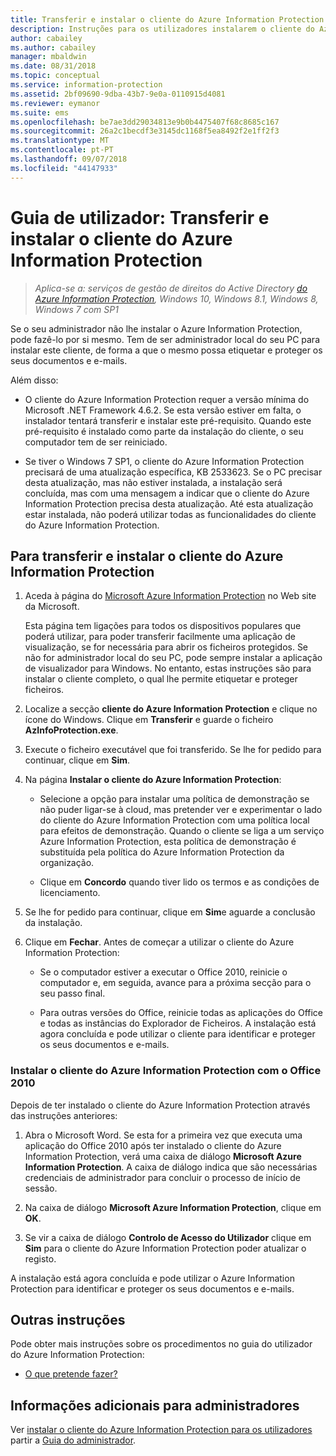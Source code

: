 ```yaml
---
title: Transferir e instalar o cliente do Azure Information Protection
description: Instruções para os utilizadores instalarem o cliente do Azure Information Protection para Windows, para que possa classificar e proteger os seus documentos e e-mails.
author: cabailey
ms.author: cabailey
manager: mbaldwin
ms.date: 08/31/2018
ms.topic: conceptual
ms.service: information-protection
ms.assetid: 2bf09690-9dba-43b7-9e0a-0110915d4081
ms.reviewer: eymanor
ms.suite: ems
ms.openlocfilehash: be7ae3dd29034813e9b0b4475407f68c8685c167
ms.sourcegitcommit: 26a2c1becdf3e3145dc1168f5ea8492f2e1ff2f3
ms.translationtype: MT
ms.contentlocale: pt-PT
ms.lasthandoff: 09/07/2018
ms.locfileid: "44147933"
---
```

# <a name="user-guide-download-and-install-the-azure-information-protection-client"></a>Guia de utilizador: Transferir e instalar o cliente do Azure Information Protection

>*Aplica-se a: serviços de gestão de direitos do Active Directory [do Azure Information Protection](https://azure.microsoft.com/pricing/details/information-protection), Windows 10, Windows 8.1, Windows 8, Windows 7 com SP1*

Se o seu administrador não lhe instalar o Azure Information Protection, pode fazê-lo por si mesmo. Tem de ser administrador local do seu PC para instalar este cliente, de forma a que o mesmo possa etiquetar e proteger os seus documentos e e-mails.

Além disso:

- O cliente do Azure Information Protection requer a versão mínima do Microsoft .NET Framework 4.6.2. Se esta versão estiver em falta, o instalador tentará transferir e instalar este pré-requisito. Quando este pré-requisito é instalado como parte da instalação do cliente, o seu computador tem de ser reiniciado.

- Se tiver o Windows 7 SP1, o cliente do Azure Information Protection precisará de uma atualização específica, KB 2533623. Se o PC precisar desta atualização, mas não estiver instalada, a instalação será concluída, mas com uma mensagem a indicar que o cliente do Azure Information Protection precisa desta atualização. Até esta atualização estar instalada, não poderá utilizar todas as funcionalidades do cliente do Azure Information Protection. 

## <a name="to-download-and-install-the-azure-information-protection-client"></a>Para transferir e instalar o cliente do Azure Information Protection    

1.  Aceda à página do [Microsoft Azure Information Protection](https://go.microsoft.com/fwlink/?LinkId=303970) no Web site da Microsoft.

    Esta página tem ligações para todos os dispositivos populares que poderá utilizar, para poder transferir facilmente uma aplicação de visualização, se for necessária para abrir os ficheiros protegidos. Se não for administrador local do seu PC, pode sempre instalar a aplicação de visualizador para Windows. No entanto, estas instruções são para instalar o cliente completo, o qual lhe permite etiquetar e proteger ficheiros. 

2. Localize a secção **cliente do Azure Information Protection** e clique no ícone do Windows. Clique em **Transferir** e guarde o ficheiro **AzInfoProtection.exe**.     

3. Execute o ficheiro executável que foi transferido. Se lhe for pedido para continuar, clique em **Sim**.    

4. Na página **Instalar o cliente do Azure Information Protection**:     
    - Selecione a opção para instalar uma política de demonstração se não puder ligar-se à cloud, mas pretender ver e experimentar o lado do cliente do Azure Information Protection com uma política local para efeitos de demonstração. Quando o cliente se liga a um serviço Azure Information Protection, esta política de demonstração é substituída pela política do Azure Information Protection da organização.    

    - Clique em **Concordo** quando tiver lido os termos e as condições de licenciamento.    

5. Se lhe for pedido para continuar, clique em **Sim**e aguarde a conclusão da instalação.    

6. Clique em **Fechar**. Antes de começar a utilizar o cliente do Azure Information Protection:    

    - Se o computador estiver a executar o Office 2010, reinicie o computador e, em seguida, avance para a próxima secção para o seu passo final.    
        
    - Para outras versões do Office, reinicie todas as aplicações do Office e todas as instâncias do Explorador de Ficheiros. A instalação está agora concluída e pode utilizar o cliente para identificar e proteger os seus documentos e e-mails.    

### <a name="installing-the-azure-information-protection-client-with-office-2010"></a>Instalar o cliente do Azure Information Protection com o Office 2010    
Depois de ter instalado o cliente do Azure Information Protection através das instruções anteriores:    

1. Abra o Microsoft Word. Se esta for a primeira vez que executa uma aplicação do Office 2010 após ter instalado o cliente do Azure Information Protection, verá uma caixa de diálogo **Microsoft Azure Information Protection**. A caixa de diálogo indica que são necessárias credenciais de administrador para concluir o processo de início de sessão.

2. Na caixa de diálogo **Microsoft Azure Information Protection**, clique em **OK**.

3. Se vir a caixa de diálogo **Controlo de Acesso do Utilizador** clique em **Sim** para o cliente do Azure Information Protection poder atualizar o registo.

A instalação está agora concluída e pode utilizar o Azure Information Protection para identificar e proteger os seus documentos e e-mails.

## <a name="other-instructions"></a>Outras instruções    
Pode obter mais instruções sobre os procedimentos no guia do utilizador do Azure Information Protection:

- [O que pretende fazer?](client-user-guide.md#what-do-you-want-to-do)

## <a name="additional-information-for-administrators"></a>Informações adicionais para administradores    
Ver [instalar o cliente do Azure Information Protection para os utilizadores](client-admin-guide-install.md) partir a [Guia do administrador](client-admin-guide.md).
 
  
